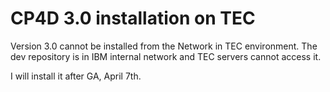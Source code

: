 # CP4D 3.0 installation on TEC

Version 3.0 cannot be installed from the Network in TEC environment. The dev repository is in IBM internal network and TEC servers cannot access it.

I will install it after GA, April 7th.